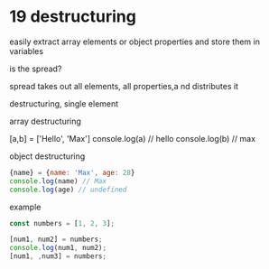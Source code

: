 # 19 destructuring

easily extract array elements or object properties and store them in variables

is the spread?

spread takes out all elements, all properties,a nd distributes it

destructuring, single element

array destructuring

[a,b] = ['Hello', 'Max']
console.log(a) // hello
console.log(b) // max

object destructuring

```js
{name} = {name: 'Max', age: 28}
console.log(name) // Max
console.log(age) // undefined
```

example

```js
const numbers = [1, 2, 3];

[num1, num2] = numbers;
console.log(num1, num2);
[num1, ,num3] = numbers;
```


